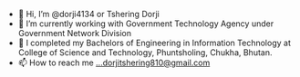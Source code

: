 - 👋 Hi, I’m @dorji4134 or Tshering Dorji
- 👀 I’m currently working with Government Technology Agency under Government Network Division
- 🌱 I completed my Bachelors of Engineering in Information Technology at College of Science and Technology, Phuntsholing, Chukha, Bhutan.
- 📫 How to reach me ...dorjitshering810@gmail.com

<!---
dorji4134/dorji4134 is a ✨ special ✨ repository because its `README.md` (this file) appears on your GitHub profile.
You can click the Preview link to take a look at your changes.
--->
